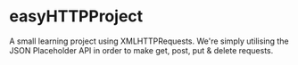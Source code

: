 # easyHTTPProject

A small learning project using XMLHTTPRequests. We're simply utilising the JSON Placeholder API in order to make get, post, put & delete requests.
